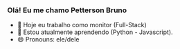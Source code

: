 ### Olá! Eu me chamo Petterson Bruno


- 🔭 Hoje eu trabalho como monitor (Full-Stack)
- 🌱 Estou atualmente aprendendo (Python - Javascript).
- 😄 Pronouns: ele/dele

